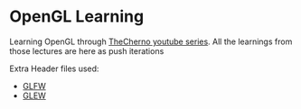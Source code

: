 # OpenGL Learning 
 Learning OpenGL through [TheCherno youtube series](https://www.youtube.com/watch?v=W3gAzLwfIP0&list=PLlrATfBNZ98foTJPJ_Ev03o2oq3-GGOS2&index=1). All the learnings from those lectures are here as push iterations
 
Extra Header files used:
* [GLFW](https://www.glfw.org/download.html)
* [GLEW](https://glew.sourceforge.net/)
